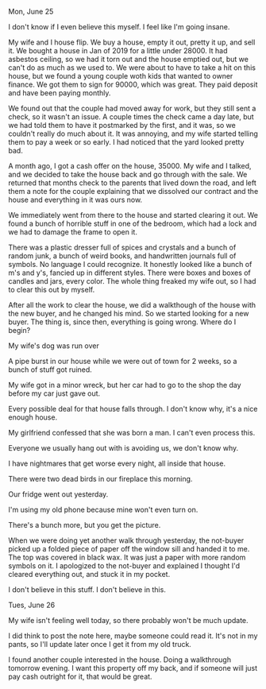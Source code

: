 Mon, June 25

I don't know if I even believe this myself. I feel like I'm going insane.

My wife and I house flip. We buy a house, empty it out, pretty it up, and sell it. We bought a house in Jan of 2019 for a little under 28000. It had asbestos ceiling, so we had it torn out and the house emptied out, but we can't do as much as we used to. We were about to have to take a hit on this house, but we found a young couple woth kids that wanted to owner finance. We got them to sign for 90000, which was great. They paid deposit and have been paying monthly.

We found out that the couple had moved away for work, but they still sent a check, so it wasn't an issue. A couple times the check came a day late, but we had told them to have it postmarked by the first, and it was, so we couldn't really do much about it. It was annoying, and my wife started telling them to pay a week or so early. I had noticed that the yard looked pretty bad.

A month ago, I got a cash offer on the house, 35000. My wife and I talked, and we decided to take the house back and go through with the sale. We returned that months check to the parents that lived down the road, and left them a note for the couple explaining that we dissolved our contract and the house and everything in it was ours now. 

We immediately went from there to the house and started clearing it out. We found a bunch of horrible stuff in one of the bedroom, which had a lock and we had to damage the frame to open it.

 There was a plastic dresser full of spices and crystals and a bunch of random junk, a bunch of weird books, and handwritten journals full of symbols. No language I could recognize. It honestly looked like a bunch of m's and y's, fancied up in different styles. There were boxes and boxes of candles and jars, every color. The whole thing freaked my wife out, so I had to clear this out by myself.

After all the work to clear the house, we did a walkthough of the house with the new buyer, and he changed his mind. So we started looking for a new buyer.
The thing is, since then, everything is going wrong. Where do I begin?

 My wife's dog was run over

A pipe burst in our house while we were out of town for 2 weeks, so a bunch of stuff got ruined. 

My wife got in a minor wreck, but her car had to go to the shop the day before my car just gave out.

Every possible deal for that house falls through. I don't know why, it's a nice enough house.

My girlfriend confessed that she was born a man. I can't even process this.

Everyone we usually hang out with is avoiding us, we don't know why.

I have nightmares that get worse every night, all inside that house.

There were two dead birds in our fireplace this morning.

Our fridge went out yesterday. 

I'm using my old phone because mine won't even turn on.

There's a bunch more, but you get the picture.

When we were doing yet another walk through yesterday, the not-buyer picked up a folded piece of paper off the window sill and handed it to me. The top was covered in black wax. It was just a paper with more random symbols on it. I apologized to the not-buyer and explained I thought I'd cleared everything out, and stuck it in my pocket.

I don't believe in this stuff. I don't believe in this.


Tues, June 26

My wife isn't feeling well today, so there probably won't be much update. 

I did think to post the note here, maybe someone could read it. It's not in my pants, so I'll update later once I get it from my old truck.

I found another couple interested in the house. Doing a walkthrough tomorrow evening. I want this property off my back, and if someone will just pay cash outright for it, that would be great.